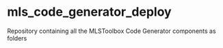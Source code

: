 # mls_code_generator_deploy
Repository containing all the MLSToolbox Code Generator components as folders
